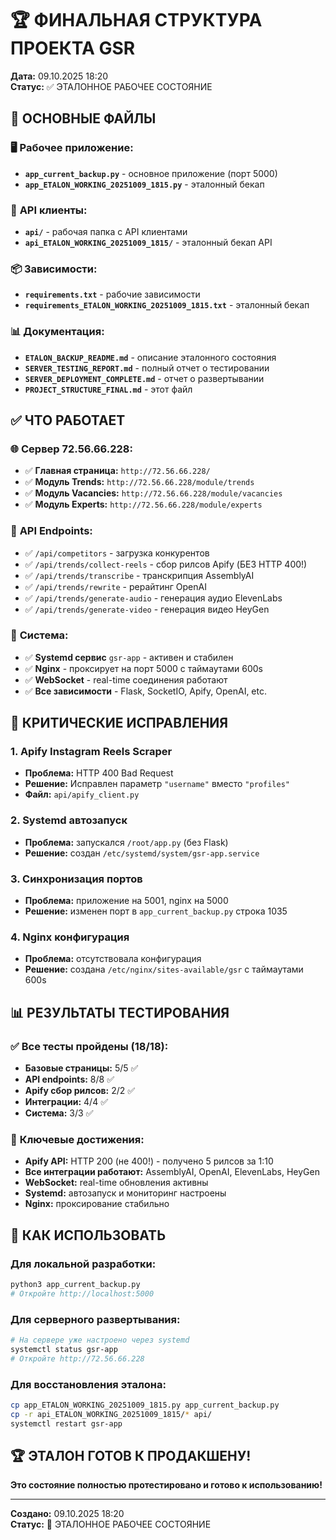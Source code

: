 # 🏆 ФИНАЛЬНАЯ СТРУКТУРА ПРОЕКТА GSR

**Дата:** 09.10.2025 18:20  
**Статус:** ✅ ЭТАЛОННОЕ РАБОЧЕЕ СОСТОЯНИЕ  

## 📁 ОСНОВНЫЕ ФАЙЛЫ

### 🖥️ **Рабочее приложение:**
- **`app_current_backup.py`** - основное приложение (порт 5000)
- **`app_ETALON_WORKING_20251009_1815.py`** - эталонный бекап

### 🔗 **API клиенты:**
- **`api/`** - рабочая папка с API клиентами
- **`api_ETALON_WORKING_20251009_1815/`** - эталонный бекап API

### 📦 **Зависимости:**
- **`requirements.txt`** - рабочие зависимости
- **`requirements_ETALON_WORKING_20251009_1815.txt`** - эталонный бекап

### 📊 **Документация:**
- **`ETALON_BACKUP_README.md`** - описание эталонного состояния
- **`SERVER_TESTING_REPORT.md`** - полный отчет о тестировании
- **`SERVER_DEPLOYMENT_COMPLETE.md`** - отчет о развертывании
- **`PROJECT_STRUCTURE_FINAL.md`** - этот файл

## ✅ ЧТО РАБОТАЕТ

### 🌐 **Сервер 72.56.66.228:**
- ✅ **Главная страница:** `http://72.56.66.228/`
- ✅ **Модуль Trends:** `http://72.56.66.228/module/trends`
- ✅ **Модуль Vacancies:** `http://72.56.66.228/module/vacancies`
- ✅ **Модуль Experts:** `http://72.56.66.228/module/experts`

### 🔗 **API Endpoints:**
- ✅ `/api/competitors` - загрузка конкурентов
- ✅ `/api/trends/collect-reels` - сбор рилсов Apify (БЕЗ HTTP 400!)
- ✅ `/api/trends/transcribe` - транскрипция AssemblyAI
- ✅ `/api/trends/rewrite` - рерайтинг OpenAI
- ✅ `/api/trends/generate-audio` - генерация аудио ElevenLabs
- ✅ `/api/trends/generate-video` - генерация видео HeyGen

### 🔧 **Система:**
- ✅ **Systemd сервис** `gsr-app` - активен и стабилен
- ✅ **Nginx** - проксирует на порт 5000 с таймаутами 600s
- ✅ **WebSocket** - real-time соединения работают
- ✅ **Все зависимости** - Flask, SocketIO, Apify, OpenAI, etc.

## 🎯 КРИТИЧЕСКИЕ ИСПРАВЛЕНИЯ

### 1. **Apify Instagram Reels Scraper**
- **Проблема:** HTTP 400 Bad Request
- **Решение:** Исправлен параметр `"username"` вместо `"profiles"`
- **Файл:** `api/apify_client.py`

### 2. **Systemd автозапуск**
- **Проблема:** запускался `/root/app.py` (без Flask)
- **Решение:** создан `/etc/systemd/system/gsr-app.service`

### 3. **Синхронизация портов**
- **Проблема:** приложение на 5001, nginx на 5000
- **Решение:** изменен порт в `app_current_backup.py` строка 1035

### 4. **Nginx конфигурация**
- **Проблема:** отсутствовала конфигурация
- **Решение:** создана `/etc/nginx/sites-available/gsr` с таймаутами 600s

## 📊 РЕЗУЛЬТАТЫ ТЕСТИРОВАНИЯ

### ✅ **Все тесты пройдены (18/18):**
- **Базовые страницы:** 5/5 ✅
- **API endpoints:** 8/8 ✅  
- **Apify сбор рилсов:** 2/2 ✅
- **Интеграции:** 4/4 ✅
- **Система:** 3/3 ✅

### 🎯 **Ключевые достижения:**
- **Apify API:** HTTP 200 (не 400!) - получено 5 рилсов за 1:10
- **Все интеграции работают:** AssemblyAI, OpenAI, ElevenLabs, HeyGen
- **WebSocket:** real-time обновления активны
- **Systemd:** автозапуск и мониторинг настроены
- **Nginx:** проксирование стабильно

## 🚀 КАК ИСПОЛЬЗОВАТЬ

### **Для локальной разработки:**
```bash
python3 app_current_backup.py
# Откройте http://localhost:5000
```

### **Для серверного развертывания:**
```bash
# На сервере уже настроено через systemd
systemctl status gsr-app
# Откройте http://72.56.66.228
```

### **Для восстановления эталона:**
```bash
cp app_ETALON_WORKING_20251009_1815.py app_current_backup.py
cp -r api_ETALON_WORKING_20251009_1815/* api/
systemctl restart gsr-app
```

## 🏆 ЭТАЛОН ГОТОВ К ПРОДАКШЕНУ!

**Это состояние полностью протестировано и готово к использованию!**

---
**Создано:** 09.10.2025 18:20  
**Статус:** 🎉 ЭТАЛОННОЕ РАБОЧЕЕ СОСТОЯНИЕ
